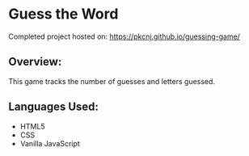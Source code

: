 # Guess the Word
Completed project hosted on: https://pkcnj.github.io/guessing-game/

## Overview:
This game tracks the number of guesses and letters guessed.

## Languages Used:
* HTML5
* CSS
* Vanilla JavaScript
